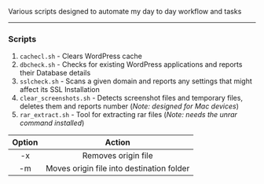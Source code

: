 Various scripts designed to automate my day to day workflow and tasks

---

### Scripts

1. `cachecl.sh` - Clears WordPress cache
2. `dbcheck.sh` - Checks for existing WordPress applications and reports their Database details
3. `sslcheck.sh` - Scans a given domain and reports any settings that might affect its SSL Installation
4. `clear_screenshots.sh` - Detects screenshot files and temporary files, deletes them and reports number (*Note: designed for Mac devices*)
5. `rar_extract.sh` - Tool for extracting rar files (*Note: needs the unrar command installed*)<br>

| Option | Action |
|:------:|:------:|
|-x|Removes origin file|
|-m|Moves origin file into destination folder|